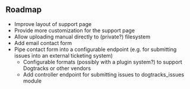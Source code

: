 ## Roadmap
- Improve layout of support page
- Provide more customization for the support page
- Allow uploading manual directly to (private?) filesystem
- Add email contact form
- Pipe contact form into a configurable endpoint (e.g. for submitting issues into an external ticketing system)
  - Configurable formats (possibly with a plugin system?) to support Dogtracks or other vendors
  - Add controller endpoint for submitting issues to dogtracks_issues module

